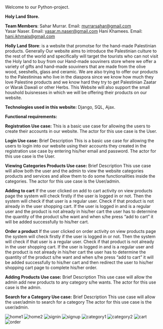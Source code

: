 

Welcome to our Python-project.

**Holy Land Store.**

**Team Members**:
Sahar Murrar. Email: murrarsahar@gmail.com  
Yasar Naser.  Email: yasar.m.naser@gmail.com
Hani Khamees. Email: hani.ikhmais@gmail.com 

**Holly Land Store**: is a website that promotse for the hand-made Palestinian products. Generally Our website aims to introduce the Palestinian culture to the rest of the world and specifically will target the tourists who can not visit the Holy land to buy from our Hand-made souviners store where we offer a variety of gifts and hand-made souviners that are made from the olive wood, seeshells, glass and ceramic. We are also trying to offer our products to the Palestininas who live in the diaspora since we know how much they love Palestine products and we know hard they try to get Palestinian Zaatar or Warak Dawali or other Herbs. This Website will also support the small houshold buisnesses in which we will be offering their products on our website.     


**Technologies used in this website:** Django, SQL, Ajax.

**Functional requirements:** 


**Registration Use case:**
This is a basic use case for allowing the users to create their accounts in our website. 
The actor for this use case is the User.


**Login Use case:**
Brief Description
This is a basic use case for allowing the users to login into our website using their accounts they created 
in the registration use case by entering his/her email and password.
The actor for this use case is the User.


**Viewing Categories Products Use case:**
Brief Description
This use case will allow both the user and the admin to view the website categories products and services and allow them to do some functionalities inside
the categories.
The actor for this use case is the User/admin.


**Adding to cart**
If the user clicked on add to cart activity on view products page the system will check firstly if the user is logged in or not.
Then the system will check if that user is a regular user.
Check if that product is not already in the user shopping cart.
If the user is logged in and is a regular user and the product is not already in his/her cart the user has to determine
the quantity of the product s/he want and when s/he press “add to cart” it will be added successfully to his/her cart.


**Order a product**
If the user clicked on order activity on view products page the system will check firstly if the user is logged in or not.
Then the system will check if that user is a regular user.
Check if that product is not already in the user shopping cart.
If the user is logged in and is a regular user and the product is not already in his/her cart the user has to determine the quantity 
of the product s/he want and when s/he press “add to cart” it will be added successfully to his/her cart and then redirect the user to his/her
shopping cart page to complete his/her order.




**Adding Products Use case:**
Brief Description
This use case will allow the admin add new products to any category s/he wants.
The actor for this use case is the admin.



**Search for a Category Use case:**
Brief Description
This use case will allow the user/admin to search for a category
The actor for this use case is the user/admin.

![home1](https://user-images.githubusercontent.com/39792032/120991527-68a52600-c78a-11eb-8a93-123283f346ef.PNG)
![home2](https://user-images.githubusercontent.com/39792032/120991581-722e8e00-c78a-11eb-8c4e-07b93d5726f9.PNG)
![signin](https://user-images.githubusercontent.com/39792032/120991612-79ee3280-c78a-11eb-8526-7e5a1dc22e4e.PNG)
![signup](https://user-images.githubusercontent.com/39792032/120991643-7f4b7d00-c78a-11eb-9b49-82f45c1bc630.PNG)
![category1](https://user-images.githubusercontent.com/39792032/120991659-82df0400-c78a-11eb-82fa-9c2603271a7c.PNG)
![category2](https://user-images.githubusercontent.com/39792032/120991718-938f7a00-c78a-11eb-9944-d1d3edf7677b.PNG)
![cart](https://user-images.githubusercontent.com/39792032/120991729-95593d80-c78a-11eb-8d10-b7eb7553a0de.PNG)
![order](https://user-images.githubusercontent.com/39792032/120991759-9b4f1e80-c78a-11eb-86b2-cefadf255618.PNG)

